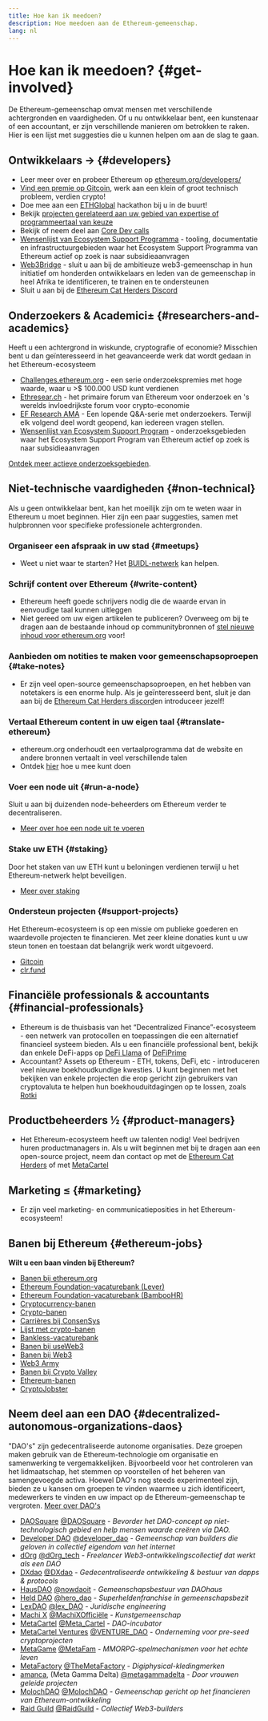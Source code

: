 ```yaml
---
title: Hoe kan ik meedoen?
description: Hoe meedoen aan de Ethereum-gemeenschap.
lang: nl
---
```


# Hoe kan ik meedoen? {#get-involved}

De Ethereum-gemeenschap omvat mensen met verschillende achtergronden en vaardigheden. Of u nu ontwikkelaar bent, een kunstenaar of een accountant, er zijn verschillende manieren om betrokken te raken. Hier is een lijst met suggesties die u kunnen helpen om aan de slag te gaan.

## Ontwikkelaars <Emoji text=":computer:" size={1} />→ {#developers}

- Leer meer over en probeer Ethereum op [ethereum.org/developers/](/developers/)
- [Vind een premie op Gitcoin](https://gitcoin.co/), werk aan een klein of groot technisch probleem, verdien crypto!
- Doe mee aan een [ETHGlobal](http://ethglobal.co/) hackathon bij u in de buurt!
- Bekijk [projecten gerelateerd aan uw gebied van expertise of programmeertaal van keuze](/developers/docs/programming-languages/)
- Bekijk of neem deel aan [Core Dev calls](https://www.youtube.com/@EthereumProtocol)
- [Wensenlijst van Ecosystem Support Programma](https://esp.ethereum.foundation/wishlist/) - tooling, documentatie en infrastructuurgebieden waar het Ecosystem Support Programma van Ethereum actief op zoek is naar subsidieaanvragen
- [Web3Bridge](https://www.web3bridge.com/) - sluit u aan bij de ambitieuze web3-gemeenschap in hun initiatief om honderden ontwikkelaars en leden van de gemeenschap in heel Afrika te identificeren, te trainen en te ondersteunen
- Sluit u aan bij de [Ethereum Cat Herders Discord](https://discord.io/EthCatHerders)

## Onderzoekers & Academici<Emoji text=":mag:" size={1} />± {#researchers-and-academics}

Heeft u een achtergrond in wiskunde, cryptografie of economie? Misschien bent u dan geïnteresseerd in het geavanceerde werk dat wordt gedaan in het Ethereum-ecosysteem

- [Challenges.ethereum.org](https://challenges.ethereum.org/) - een serie onderzoekspremies met hoge waarde, waar u >$ 100.000 USD kunt verdienen
- [Ethresear.ch](https://ethresear.ch) - het primaire forum van Ethereum voor onderzoek en 's werelds invloedrijkste forum voor crypto-economie
- [EF Research AMA](https://old.reddit.com/r/ethereum/comments/vrx9xe/ama_we_are_ef_research_pt_8_07_july_2022) - Een lopende Q&A-serie met onderzoekers. Terwijl elk volgend deel wordt geopend, kan iedereen vragen stellen.
- [Wensenlijst van Ecosystem Support Program](https://esp.ethereum.foundation/wishlist/) - onderzoeksgebieden waar het Ecosystem Support Program van Ethereum actief op zoek is naar subsidieaanvragen

[Ontdek meer actieve onderzoeksgebieden](/community/research/).

## Niet-technische vaardigheden <Emoji text=":briefcase:" size={1} /> {#non-technical}

Als u geen ontwikkelaar bent, kan het moeilijk zijn om te weten waar in Ethereum u moet beginnen. Hier zijn een paar suggesties, samen met hulpbronnen voor specifieke professionele achtergronden.

### Organiseer een afspraak in uw stad {#meetups}

- Weet u niet waar te starten? Het [BUIDL-netwerk](https://consensys.net/developers/buidlnetwork/) kan helpen.

### Schrijf content over Ethereum {#write-content}

- Ethereum heeft goede schrijvers nodig die de waarde ervan in eenvoudige taal kunnen uitleggen
- Niet gereed om uw eigen artikelen te publiceren? Overweeg om bij te dragen aan de bestaande inhoud op communitybronnen of [stel nieuwe inhoud voor ethereum.org](/contributing/) voor!

### Aanbieden om notities te maken voor gemeenschapsoproepen {#take-notes}

- Er zijn veel open-source gemeenschapsoproepen, en het hebben van notetakers is een enorme hulp. Als je geïnteresseerd bent, sluit je dan aan bij de [Ethereum Cat Herders discord](https://discord.com/invite/Nz6rtfJ8Cu)en introduceer jezelf!

### Vertaal Ethereum content in uw eigen taal {#translate-ethereum}

- ethereum.org onderhoudt een vertaalprogramma dat de website en andere bronnen vertaalt in veel verschillende talen
- Ontdek [hier](/contributing/translation-program) hoe u mee kunt doen

### Voer een node uit {#run-a-node}

Sluit u aan bij duizenden node-beheerders om Ethereum verder te decentraliseren.

- [Meer over hoe een node uit te voeren](/developers/docs/nodes-and-clients/run-a-node/)

### Stake uw ETH {#staking}

Door het staken van uw ETH kunt u beloningen verdienen terwijl u het Ethereum-netwerk helpt beveiligen.

- [Meer over staking](/staking/)

### Ondersteun projecten {#support-projects}

Het Ethereum-ecosysteem is op een missie om publieke goederen en waardevolle projecten te financieren. Met zeer kleine donaties kunt u uw steun tonen en toestaan dat belangrijk werk wordt uitgevoerd.

- [Gitcoin](https://gitcoin.co/fund)
- [clr.fund](https://clr.fund/#/about)

## Financiële professionals & accountants <Emoji text=":chart_with_upwards_trend:" size={1} /> {#financial-professionals}

- Ethereum is de thuisbasis van het “Decentralized Finance”-ecosysteem - een netwerk van protocollen en toepassingen die een alternatief financieel systeem bieden. Als u een financiële professional bent, bekijk dan enkele DeFi-apps op [DeFi Llama](https://defillama.com/) of [ DeFiPrime](https://defiprime.com)
- Accountant? Assets op Ethereum - ETH, tokens, DeFi, etc - introduceren veel nieuwe boekhoudkundige kwesties. U kunt beginnen met het bekijken van enkele projecten die erop gericht zijn gebruikers van cryptovaluta te helpen hun boekhouduitdagingen op te lossen, zoals [Rotki](https://rotki.com/)

## Productbeheerders <Emoji text=":fountain_pen:" size={1} /> ½ {#product-managers}

- Het Ethereum-ecosysteem heeft uw talenten nodig! Veel bedrijven huren productmanagers in. Als u wilt beginnen met bij te dragen aan een open-source project, neem dan contact op met de [Ethereum Cat Herders](https://discord.com/invite/Nz6rtfJ8Cu) of met [MetaCartel](https://www.metacartel.org/)

## Marketing <Emoji text=":megaphone:" size={1} />≤ {#marketing}

- Er zijn veel marketing- en communicatieposities in het Ethereum-ecosysteem!

## Banen bij Ethereum {#ethereum-jobs}

**Wilt u een baan vinden bij Ethereum?**

- [Banen bij ethereum.org](/about/#open-jobs)
- [Ethereum Foundation-vacaturebank (Lever)](https://jobs.lever.co/ethereumfoundation)
- [Ethereum Foundation-vacaturebank (BambooHR)](https://ethereum.bamboohr.com/jobs/)
- [Cryptocurrency-banen](https://cryptocurrencyjobs.co/ethereum/)
- [Crypto-banen](https://crypto.jobs/)
- [Carrières bij ConsenSys](https://consensys.net/careers/)
- [Lijst met crypto-banen](https://cryptojobslist.com/ethereum-jobs)
- [Bankless-vacaturebank](https://pallet.xyz/list/bankless/jobs)
- [Banen bij useWeb3](https://www.useweb3.xyz/jobs)
- [Banen bij Web3](https://web3.career)
- [Web3 Army](https://web3army.xyz/)
- [Banen bij Crypto Valley](https://cryptovalley.jobs/)
- [Ethereum-banen](https://startup.jobs/ethereum-jobs)
- [CryptoJobster](https://cryptojobster.com/tag/ethereum/)

## Neem deel aan een DAO {#decentralized-autonomous-organizations-daos}

"DAO's" zijn gedecentraliseerde autonome organisaties. Deze groepen maken gebruik van de Ethereum-technologie om organisatie en samenwerking te vergemakkelijken. Bijvoorbeeld voor het controleren van het lidmaatschap, het stemmen op voorstellen of het beheren van samengevoegde activa. Hoewel DAO's nog steeds experimenteel zijn, bieden ze u kansen om groepen te vinden waarmee u zich identificeert, medewerkers te vinden en uw impact op de Ethereum-gemeenschap te vergroten. [Meer over DAO's](/dao/)

- [DAOSquare](https://www.daosquare.io) [@DAOSquare](https://twitter.com/DAOSquare) - _Bevorder het DAO-concept op niet-technologisch gebied en help mensen waarde creëren via DAO._
- [Developer DAO](https://www.developerdao.com/) [@developer_dao](https://twitter.com/developer_dao) - _Gemeenschap van builders die geloven in collectief eigendom van het internet_
- [dOrg](https://dOrg.tech) [@dOrg_tech](https://twitter.com/dOrg_tech) - _Freelancer Web3-ontwikkelingscollectief dat werkt als een DAO_
- [DXdao](https://DXdao.eth.link/) [@DXdao](https://twitter.com/DXdao_) - _Gedecentraliseerde ontwikkeling & bestuur van dapps & protocols_
- [HausDAO](https://daohaus.club) [@nowdaoit](https://twitter.com/nowdaoit) - _Gemeenschapsbestuur van DAOhaus_
- [Held DAO](https://herodao.org/) [@hero_dao](https://twitter.com/hero_dao) - _Superheldenfranchise in gemeenschapsbezit_
- [LexDAO](https://lexdao.coop) [@lex_DAO](https://twitter.com/lex_DAO) - _Juridische engineering_
- [Machi X](https://machix.com) [@MachiXOfficiële](https://twitter.com/MachiXOfficial) - _Kunstgemeenschap_
- [MetaCartel](https://metacartel.org) [@Meta_Cartel](https://twitter.com/Meta_Cartel) - _DAO-incubator_
- [MetaCartel Ventures](https://metacartel.xyz) [@VENTURE_DAO](https://twitter.com/VENTURE_DAO) - _Onderneming voor pre-seed cryptoprojecten_
- [MetaGame](https://metagame.wtf) [@MetaFam](https://twitter.com/MetaFam) - _MMORPG-spelmechanismen voor het echte leven_
- [MetaFactory](https://metafactory.ai) [@TheMetaFactory](https://twitter.com/TheMetaFactory) - _Digiphysical-kledingmerken_
- [amanca,](https://metagammadelta.com/) (Meta Gamma Delta) [@metagammadelta](https://twitter.com/metagammadelta) - _Door vrouwen geleide projecten_
- [MolochDAO](https://molochdao.com) [@MolochDAO](https://twitter.com/MolochDAO) - _Gemeenschap gericht op het financieren van Ethereum-ontwikkeling_
- [Raid Guild](https://raidguild.org) [@RaidGuild](https://twitter.com/RaidGuild) - _Collectief Web3-builders_

